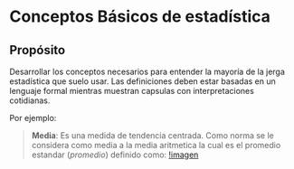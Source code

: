 Conceptos Básicos de estadística
================

## Propósito

Desarrollar los conceptos necesarios para entender la mayoría de la
jerga estadística que suelo usar. Las definiciones deben estar basadas
en un lenguaje formal mientras muestran capsulas con interpretaciones
cotidianas.

Por ejemplo:

> **Media**: Es una medida de tendencia centrada. Como norma se le
> considera como media a la media aritmetica la cual es el promedio
> estandar (*promedio*) definido como: [!imagen](Depencias/media.svg)
